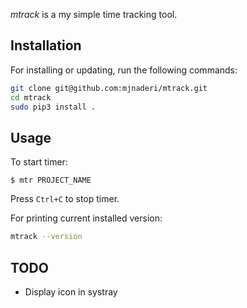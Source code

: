 *mtrack* is a my simple time tracking tool.

## Installation

For installing or updating, run the following commands:

```bash
git clone git@github.com:mjnaderi/mtrack.git
cd mtrack
sudo pip3 install . 
```

## Usage

To start timer:

```
$ mtr PROJECT_NAME
```

Press `Ctrl+C` to stop timer.

For printing current installed version:

```bash
mtrack --version
```

## TODO

- Display icon in systray